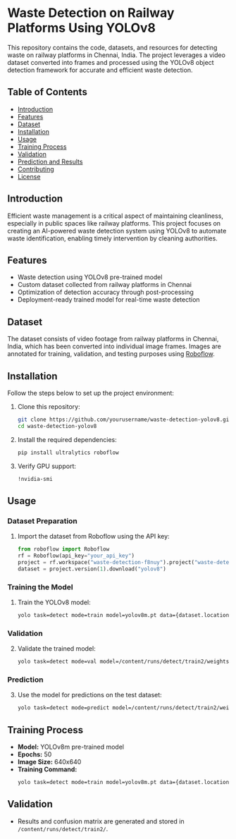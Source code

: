 
# Waste Detection on Railway Platforms Using YOLOv8  

This repository contains the code, datasets, and resources for detecting waste on railway platforms in Chennai, India. The project leverages a video dataset converted into frames and processed using the YOLOv8 object detection framework for accurate and efficient waste detection.  

## Table of Contents  
- [Introduction](#introduction)  
- [Features](#features)  
- [Dataset](#dataset)  
- [Installation](#installation)  
- [Usage](#usage)  
- [Training Process](#training-process)  
- [Validation](#validation)  
- [Prediction and Results](#prediction-and-results)  
- [Contributing](#contributing)  
- [License](#license)  

## Introduction  
Efficient waste management is a critical aspect of maintaining cleanliness, especially in public spaces like railway platforms. This project focuses on creating an AI-powered waste detection system using YOLOv8 to automate waste identification, enabling timely intervention by cleaning authorities.  

## Features  
- Waste detection using YOLOv8 pre-trained model  
- Custom dataset collected from railway platforms in Chennai  
- Optimization of detection accuracy through post-processing  
- Deployment-ready trained model for real-time waste detection  

## Dataset  
The dataset consists of video footage from railway platforms in Chennai, India, which has been converted into individual image frames. Images are annotated for training, validation, and testing purposes using [Roboflow](https://roboflow.com).  

## Installation  
Follow the steps below to set up the project environment:

1. Clone this repository:
   ```bash
   git clone https://github.com/yourusername/waste-detection-yolov8.git
   cd waste-detection-yolov8
   ```

2. Install the required dependencies:
   ```bash
   pip install ultralytics roboflow
   ```

3. Verify GPU support:
   ```bash
   !nvidia-smi
   ```

## Usage  
### Dataset Preparation  
1. Import the dataset from Roboflow using the API key:
   ```python
   from roboflow import Roboflow
   rf = Roboflow(api_key="your_api_key")
   project = rf.workspace("waste-detection-f8nuy").project("waste-detection-wrre8")
   dataset = project.version(1).download("yolov8")
   ```

### Training the Model  
1. Train the YOLOv8 model:
   ```bash
   yolo task=detect mode=train model=yolov8m.pt data={dataset.location}/data.yaml epochs=50 imgsz=640
   ```

### Validation  
2. Validate the trained model:
   ```bash
   yolo task=detect mode=val model=/content/runs/detect/train2/weights/best.pt data={dataset.location}/data.yaml
   ```

### Prediction  
3. Use the model for predictions on the test dataset:
   ```bash
   yolo task=detect mode=predict model=/content/runs/detect/train2/weights/best.pt conf=0.5 source={dataset.location}/test/images save_txt=true
   ```

## Training Process  
- **Model:** YOLOv8m pre-trained model  
- **Epochs:** 50  
- **Image Size:** 640x640  
- **Training Command:**  
  ```bash
  yolo task=detect mode=train model=yolov8m.pt data={dataset.location}/data.yaml epochs=50 imgsz=640
  ```

## Validation  
- Results and confusion matrix are generated and stored in `/content/runs/detect/train2/`.  


